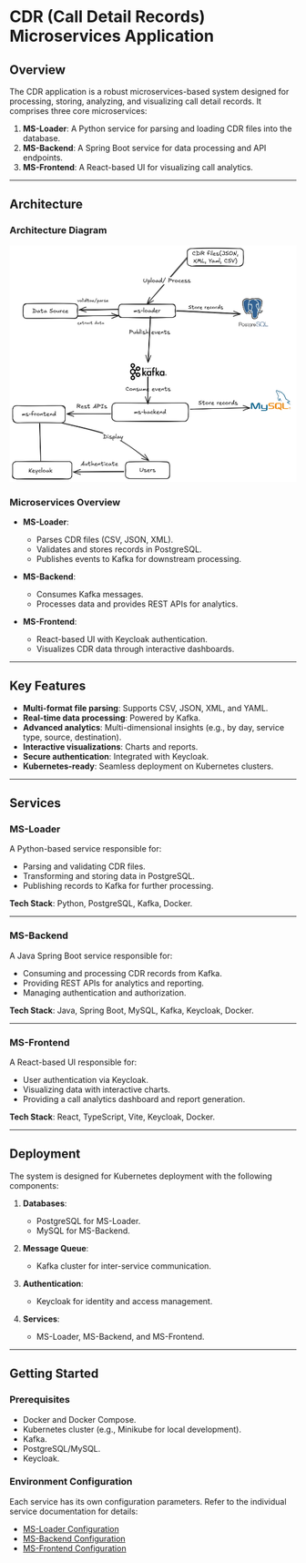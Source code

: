 # CDR (Call Detail Records) Microservices Application

## Overview

The CDR application is a robust microservices-based system designed for processing, storing, analyzing, and visualizing call detail records. It comprises three core microservices:

1. **MS-Loader**: A Python service for parsing and loading CDR files into the database.
2. **MS-Backend**: A Spring Boot service for data processing and API endpoints.
3. **MS-Frontend**: A React-based UI for visualizing call analytics.

---

## Architecture
### Architecture Diagram

![CDR Architecture](./screenshots/architecture-diagram.png)

### Microservices Overview

- **MS-Loader**: 
    - Parses CDR files (CSV, JSON, XML).
    - Validates and stores records in PostgreSQL.
    - Publishes events to Kafka for downstream processing.

- **MS-Backend**: 
    - Consumes Kafka messages.
    - Processes data and provides REST APIs for analytics.

- **MS-Frontend**: 
    - React-based UI with Keycloak authentication.
    - Visualizes CDR data through interactive dashboards.

---

## Key Features

- **Multi-format file parsing**: Supports CSV, JSON, XML, and YAML.
- **Real-time data processing**: Powered by Kafka.
- **Advanced analytics**: Multi-dimensional insights (e.g., by day, service type, source, destination).
- **Interactive visualizations**: Charts and reports.
- **Secure authentication**: Integrated with Keycloak.
- **Kubernetes-ready**: Seamless deployment on Kubernetes clusters.

---

## Services

### MS-Loader

A Python-based service responsible for:
- Parsing and validating CDR files.
- Transforming and storing data in PostgreSQL.
- Publishing records to Kafka for further processing.

**Tech Stack**: Python, PostgreSQL, Kafka, Docker.

---

### MS-Backend

A Java Spring Boot service responsible for:
- Consuming and processing CDR records from Kafka.
- Providing REST APIs for analytics and reporting.
- Managing authentication and authorization.

**Tech Stack**: Java, Spring Boot, MySQL, Kafka, Keycloak, Docker.

---

### MS-Frontend

A React-based UI responsible for:
- User authentication via Keycloak.
- Visualizing data with interactive charts.
- Providing a call analytics dashboard and report generation.

**Tech Stack**: React, TypeScript, Vite, Keycloak, Docker.

---

## Deployment

The system is designed for Kubernetes deployment with the following components:

1. **Databases**:
     - PostgreSQL for MS-Loader.
     - MySQL for MS-Backend.

2. **Message Queue**:
     - Kafka cluster for inter-service communication.

3. **Authentication**:
     - Keycloak for identity and access management.

4. **Services**:
     - MS-Loader, MS-Backend, and MS-Frontend.

---

## Getting Started

### Prerequisites

- Docker and Docker Compose.
- Kubernetes cluster (e.g., Minikube for local development).
- Kafka.
- PostgreSQL/MySQL.
- Keycloak.

### Environment Configuration

Each service has its own configuration parameters. Refer to the individual service documentation for details:

- [MS-Loader Configuration](https://github.com/Basma-90/Callnsights/tree/main/ms-loader/docs)
- [MS-Backend Configuration](https://github.com/Basma-90/Callnsights/blob/main/ms-backend/demo/README.md)
- [MS-Frontend Configuration](https://github.com/Basma-90/Callnsights/blob/main/ms-frontend/README.md)